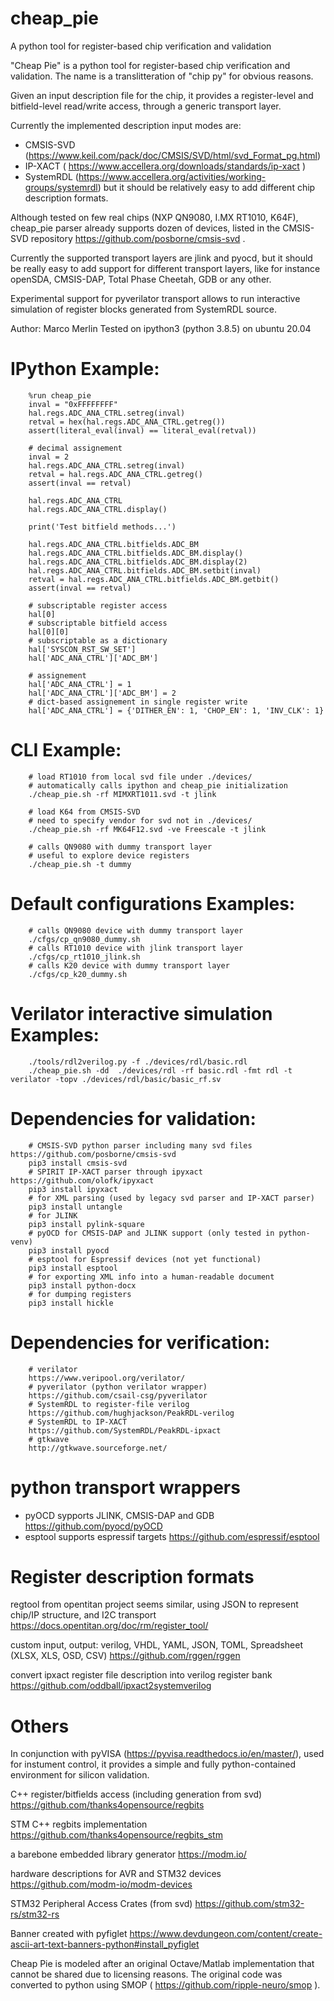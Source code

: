 # cheap_pie
A python tool for register-based chip verification and validation

"Cheap Pie" is a python tool for register-based chip verification and validation.
The name is a translitteration of "chip py" for obvious reasons.

Given an input description file for the chip, it provides a register-level and 
bitfield-level read/write access, through a generic transport layer.

Currently the implemented description input modes are:
- CMSIS-SVD (https://www.keil.com/pack/doc/CMSIS/SVD/html/svd_Format_pg.html)
- IP-XACT ( https://www.accellera.org/downloads/standards/ip-xact )
- SystemRDL (https://www.accellera.org/activities/working-groups/systemrdl)
but it should be relatively easy to add different chip description formats.

Although tested on few real chips (NXP QN9080, I.MX RT1010, K64F),
cheap_pie parser already supports dozen of devices, listed in the CMSIS-SVD 
repository https://github.com/posborne/cmsis-svd .

Currently the supported transport layers are jlink and pyocd, but it should be really easy
to add support for different transport layers, like for instance openSDA, 
CMSIS-DAP, Total Phase Cheetah, GDB or any other.

Experimental support for pyverilator transport allows to run interactive simulation
of register blocks generated from SystemRDL source.

Author: Marco Merlin
Tested on ipython3 (python 3.8.5) on ubuntu 20.04

# IPython Example:
        %run cheap_pie
        inval = "0xFFFFFFFF"
        hal.regs.ADC_ANA_CTRL.setreg(inval)
        retval = hex(hal.regs.ADC_ANA_CTRL.getreg())
        assert(literal_eval(inval) == literal_eval(retval))

        # decimal assignement        
        inval = 2
        hal.regs.ADC_ANA_CTRL.setreg(inval)
        retval = hal.regs.ADC_ANA_CTRL.getreg()        
        assert(inval == retval)
        
        hal.regs.ADC_ANA_CTRL
        hal.regs.ADC_ANA_CTRL.display()
                
        print('Test bitfield methods...')
        
        hal.regs.ADC_ANA_CTRL.bitfields.ADC_BM
        hal.regs.ADC_ANA_CTRL.bitfields.ADC_BM.display()
        hal.regs.ADC_ANA_CTRL.bitfields.ADC_BM.display(2)
        hal.regs.ADC_ANA_CTRL.bitfields.ADC_BM.setbit(inval)
        retval = hal.regs.ADC_ANA_CTRL.bitfields.ADC_BM.getbit()
        assert(inval == retval)

        # subscriptable register access
        hal[0]
        # subscriptable bitfield access
        hal[0][0]
        # subscriptable as a dictionary
        hal['SYSCON_RST_SW_SET']
        hal['ADC_ANA_CTRL']['ADC_BM']
        
        # assignement
        hal['ADC_ANA_CTRL'] = 1
        hal['ADC_ANA_CTRL']['ADC_BM'] = 2
        # dict-based assignement in single register write
        hal['ADC_ANA_CTRL'] = {'DITHER_EN': 1, 'CHOP_EN': 1, 'INV_CLK': 1}

# CLI Example:
        # load RT1010 from local svd file under ./devices/
        # automatically calls ipython and cheap_pie initialization
        ./cheap_pie.sh -rf MIMXRT1011.svd -t jlink

        # load K64 from CMSIS-SVD
        # need to specify vendor for svd not in ./devices/
        ./cheap_pie.sh -rf MK64F12.svd -ve Freescale -t jlink

        # calls QN9080 with dummy transport layer 
        # useful to explore device registers
        ./cheap_pie.sh -t dummy

# Default configurations Examples:
        # calls QN9080 device with dummy transport layer
        ./cfgs/cp_qn9080_dummy.sh
        # calls RT1010 device with jlink transport layer
        ./cfgs/cp_rt1010_jlink.sh
        # calls K20 device with dummy transport layer
        ./cfgs/cp_k20_dummy.sh

# Verilator interactive simulation Examples:
        ./tools/rdl2verilog.py -f ./devices/rdl/basic.rdl
        ./cheap_pie.sh -dd  ./devices/rdl -rf basic.rdl -fmt rdl -t verilator -topv ./devices/rdl/basic/basic_rf.sv

# Dependencies for validation:
        # CMSIS-SVD python parser including many svd files https://github.com/posborne/cmsis-svd
        pip3 install cmsis-svd
        # SPIRIT IP-XACT parser through ipyxact https://github.com/olofk/ipyxact
        pip3 install ipyxact
        # for XML parsing (used by legacy svd parser and IP-XACT parser)
        pip3 install untangle
        # for JLINK
        pip3 install pylink-square
        # pyOCD for CMSIS-DAP and JLINK support (only tested in python-venv)
        pip3 install pyocd
        # esptool for Espressif devices (not yet functional)
        pip3 install esptool
        # for exporting XML info into a human-readable document
        pip3 install python-docx
        # for dumping registers
        pip3 install hickle
        
# Dependencies for verification:
        # verilator
        https://www.veripool.org/verilator/
        # pyverilator (python verilator wrapper)
        https://github.com/csail-csg/pyverilator
        # SystemRDL to register-file verilog
        https://github.com/hughjackson/PeakRDL-verilog
        # SystemRDL to IP-XACT
        https://github.com/SystemRDL/PeakRDL-ipxact
        # gtkwave
        http://gtkwave.sourceforge.net/

# python transport wrappers
- pyOCD sypports JLINK, CMSIS-DAP and GDB https://github.com/pyocd/pyOCD
- esptool supports espressif targets https://github.com/espressif/esptool

# Register description formats
regtool from opentitan project seems similar, using JSON to represent chip/IP structure, and I2C transport
https://docs.opentitan.org/doc/rm/register_tool/

custom input, output: verilog, VHDL, YAML, JSON, TOML, Spreadsheet (XLSX, XLS, OSD, CSV)
https://github.com/rggen/rggen

convert ipxact register file description into verilog register bank
https://github.com/oddball/ipxact2systemverilog

# Others	
In conjunction with pyVISA (https://pyvisa.readthedocs.io/en/master/), used for 
instument control, it provides a simple and fully python-contained environment
for silicon validation.

C++ register/bitfields access (including generation from svd)
https://github.com/thanks4opensource/regbits

STM C++ regbits implementation
https://github.com/thanks4opensource/regbits_stm

a barebone embedded library generator
https://modm.io/

hardware descriptions for AVR and STM32 devices
https://github.com/modm-io/modm-devices

STM32 Peripheral Access Crates (from svd)
https://github.com/stm32-rs/stm32-rs

Banner created with pyfiglet
https://www.devdungeon.com/content/create-ascii-art-text-banners-python#install_pyfiglet

Cheap Pie is modeled after an original Octave/Matlab implementation that cannot
be shared due to licensing reasons. The original code was converted to python
using SMOP ( https://github.com/ripple-neuro/smop ).
